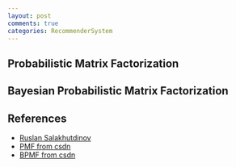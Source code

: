 ```yaml
---
layout: post
comments: true
categories: RecommenderSystem
---
```

## Probabilistic Matrix Factorization


## Bayesian Probabilistic Matrix Factorization

## References
* [Ruslan Salakhutdinov](http://www.utstat.toronto.edu/~rsalakhu/BPMF.html)
* [PMF from csdn](http://blog.csdn.net/shenxiaolu1984/article/details/50372909)
* [BPMF from csdn](http://blog.csdn.net/shenxiaolu1984/article/details/50405659)
